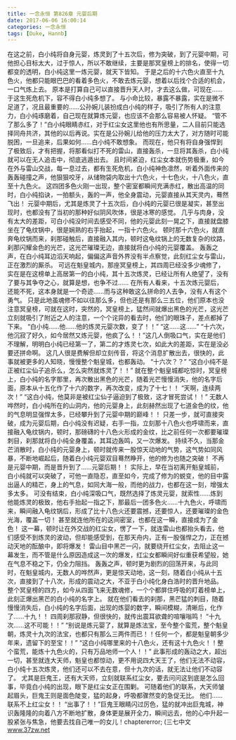 ```yaml
---
title: 一念永恒 第826章 元婴后期
date: 2017-06-06 16:00:14
categories: 一念永恒
tags: [Duke, Hannb]
---
```


在这之前，白小纯将自身元婴，炼灵到了十五次后，修为突破，到了元婴中期，可他担心目标太大，过于惊人，所以不敢继续，主要是那冥皇榜上的排名，使得一切都变的透明，白小纯这里一炼元婴，就天下皆知。
于是之后的十六色火直至十九色火，他都只能眼巴巴的看着多色火，不敢去炼元婴，想着以后找个合适的机会，一口气炼上去。
原本是打算自己可以直接晋升天人时，才去这么做，可现在……于这生死危机下，容不得白小纯多想了。
与小命比较，暴露不暴露，实在是微不足道了，况且最重要的……公孙婉儿装扮成白小纯的样子，吸引了所有人的注意力，白小纯琢磨着，自己现在就算炼元婴，也应该不会那么容易被人怀疑。
“管不了那么多了！”白小纯眼睛赤红，对于红尘女这里他也有所思量，二人目前只能选择同舟共济，其他的以后再说。实在是公孙婉儿给他的压力太大了，对方随时可能脱困，一旦追来，后果如何……白小纯不敢想象。
而现在，他只有将自身强悍到了极致后，才有把握，将那看似打不死的雷山，直接轰杀，一旦将其轰杀，白小纯就可以在无人追击中，彻底逃遁出去。
且时间紧迫，红尘女本就伤势极重，如今在外与雷山交战，每一息过去，都有生死危机，白小纯神色凛然，听着外面传来的轰轰碰撞之声，他狠狠咬牙，从储物袋内取出十六色火，十七色火，十八色火，直至十九色火。
这四团多色火刚一出现，整个密室都瞬间充满赤红，散出高温的同时，白小纯掐诀，一拍额头，轰的一声，他全身震动，元婴直接从其天灵内，蓦然飞出！
元婴中期后，尤其是炼灵了十五次后，白小纯的元婴已很是凝实，甚至出现时，也都没有了当初的那种好似阴风吹体，很是冰寒的感觉。
几乎与肉身，没有太大的差距，可白小纯没时间去感受不同，他的元婴此刻一晃之下，直接就盘膝坐在了龟纹锅中，很是娴熟的右手抬起，一指十六色火。
顿时那十六色火，就直奔龟纹锅而来，刹那碰触后，直接融入其内，顿时这龟纹锅上的无数复杂的纹路，刹那闪耀金色的光芒，这光芒璀璨无边，直接就将白小纯的元婴覆盖。
轰轰之声，在白小纯耳边滔天响起，偏偏这声音外界没有半点察觉，此刻红尘女与雷山，正在激烈的厮杀。
可远在魁皇城内，那座冥皇榜上，其四周已经没多少魂修了，实在是在这榜单上高居第一的白小纯，其十五次炼灵，已经让所有人绝望了，没有了要与其争夺之心，就算是想，也争不过……
在所有人看来，十五次炼元婴后，还能不死，这本身就是一个奇迹……而与这种敢这么拼命的人去争，没有人有这个勇气。
只是此地虽魂修不如以往那么多，但也还是有那么三五位，他们原本也没注意冥皇榜，可就在这时，突然的，冥皇榜上，猛然间就爆出黑色的光芒，这光芒立刻就吸引了附近之人的注意，一个个诧异的看去时，他们的眼珠子，差点都掉了下来。
“白小纯……他……他的炼灵元婴次数，变了！！”
“这……这……”
“十六次，他沉寂了好久，如今居然又炼元婴，他疯了么！！”这几人倒吸口气，实在是他们不理解，明明白小纯已经第一了，第二的才炼灵七次，如此大的差距，实在是没必要还拼命啊。
这几人很是费解但却立刻传音，将这个消息扩散出去，很快的，此事就被更多的人知晓，慢慢整个魁皇城，也都轰动。
“十六次？？”
“这白小纯不是正被红尘仙子追杀么，怎么突然就炼灵了！！”
就在整个魁皇城都吃惊时，冥皇榜上，白小纯的名字那里，再次散出黑色的光芒，随着光芒慢慢消失，他的名字后面，原本从十五化作了十六的数字，再次改变，成为了十七！！
“天啊，连续两次！”
“这白小纯，他莫非是被红尘仙子逼迫到了极致，这才冒死尝试！！”
无数人哗然时，白小纯所在的山洞内，他的元婴身上，此刻赫然出现了七道金色的纹，他的气息明显强悍太多，已经攀升到了元婴中期的巅峰！！
只差一步，就可直接突破，成为元婴后期，白小纯没有迟疑，右手一指，立刻那十八色火也呼啸而来，直接融入龟纹锅内，顿时，那磅礴的十八色火形成的金纹，比之前任何一次都要璀璨刺目，刹那就将白小纯全身覆盖，其耳边轰鸣，又一次爆发。
持续不久，当那金芒消散时，白小纯的元婴身上，顿时就传来一股惊天动地的气势，这气势如同风暴，不断地崛起后，随着白小纯元婴双目蓦然睁开，他的修为也随之突破！
不再是元婴中期，而是晋升到了……元婴后期！！
实际上，早在当初离开魁皇城前，白小纯就可以突破了，可他一直隐忍，直至如今，完成了修为的蜕变，他的目中露出逼人的精芒，身上的气息，如同大海一般，而他的战力，也都在这一刻，增强太多太多。
可没有结束，白小纯深吸口气，既然选择了炼灵元婴，就索性……炼到他能炼灵的极致，他右手抬起一指之下，那最后一团多色火……十九色火，呼啸而来，瞬间融入龟纹锅后，形成了比十八色火还要震撼，还要惊人，还要璀璨的金色光海，覆盖一切！
甚至就连他所在的这间密室，也都在这一瞬，直接成为了金色！
这一幕，顿时让在外交战的红尘女，愣了一下，就连雷山也都抬头看去，他们感受不到炼灵的波动，但却能感受到，在那天舟内，正有一股强悍之力，正在撼动天地的酝酿中，即将爆发！
雷山目中黑芒一闪，就要绕开红尘女，去阻止这一幕发生，而不管是什么原因造成这一次的爆发，红尘女都瞬间好似重获希望般，她在气息不稳之下，仍全力阻挡。
轰轰之声，顿时更为剧烈的回荡开来，与此同时，在魁皇城内，无数人的哗然声，更是惊天动地，这一刻，随着白小纯从十五次，直接到了十八次，形成的震动之大，不亚于白小纯化身白浩时的晋升地品。
整个冥皇榜的四方，如今从四面飞来无数魂修，一个个都屏住呼吸的盯着榜单上，此刻正爆出黑芒的白小纯的名字上。
就在他们看去的刹那，黑芒猛的刺目，随着慢慢消失后，白小纯的名字后面，出现的炼婴的数字，瞬间模糊，清晰后，化作了……十九！！
四周刹那寂静，但很快的，就传出震耳欲聋的喧嚷嗡鸣！
“十九次……这不可能！！”
“别说是炼元婴了，就算是炼法宝，至今整个蛮荒，整个魁皇朝，炼灵十九次的法宝，也都只有那么三两件而已！！任何一个，都是魁皇朝多少年来，遗留下的至宝！！”
“这白小纯哪里来的十八色火，还有这十九色火！！整个蛮荒，能炼十九色火的，只有万品地师一个人！！”
此事形成的轰动之大，超出一切，甚至就连大天师，魁皇也都惊动，更不用说四大天王了，他们无法不动容，白小纯十五次炼灵，他们还可以不去在意，但十九次的话，就无法让他们不动容了。
尤其是巨鬼王，还有大天师，立刻就联系红尘女，要去问问这到底是怎么回事，毕竟白小纯的出现，眼下是红尘女正在围剿。
可随着他们的联系，大天师皱起眉头，巨鬼王则是面色陡变，猛的起身，呼吸都骤然变的急促无比。
他们……联系不上红尘女！！
“出事了！！”巨鬼王眼睛闪过厉色，猛的就冲出巨鬼城，神识轰隆隆的向着八方不断地扩散，身体更是展开全力，瞬间远去，他的心中升起一股紧张与焦急，他要去找自己唯一的女儿！chaptererror;
(三七中文 www.37zw.net